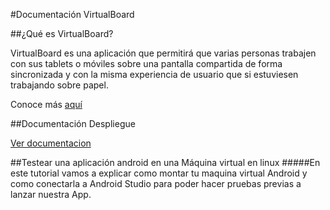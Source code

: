 #Documentación VirtualBoard

##¿Qué es VirtualBoard?

VirtualBoard es una aplicación que permitirá que varias personas trabajen con sus tablets o móviles sobre una pantalla compartida de forma sincronizada y con la misma experiencia de usuario que si estuviesen trabajando sobre papel.

Conoce más [aquí](https://github.com/IV-2014/VirtualBoard/blob/master/README.md)

##Documentación Despliegue

[Ver documentacion](https://github.com/IV-2014/VirtualBoard/blob/master/ServerConfiguration/DocumentacionDespliegue.md)

##Testear una aplicación android en una Máquina virtual en linux
#####En este tutorial vamos a explicar como montar tu maquina virtual Android y como conectarla a Android Studio para poder hacer pruebas previas a lanzar nuestra App.